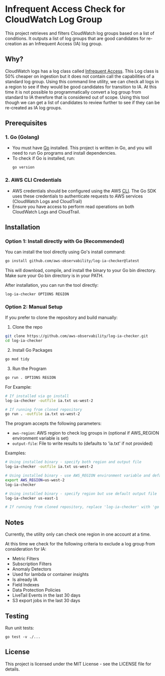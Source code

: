 # Infrequent Access Check for CloudWatch Log Group

This project retrieves and filters CloudWatch log groups based on a list of conditions. It outputs a list of log groups that are good candidates for re-creation as an Infrequent Access (IA) log group.

## Why?
CloudWatch logs has a log class called [Infrequent Access](https://docs.aws.amazon.com/AmazonCloudWatch/latest/logs/CloudWatch_Logs_Log_Classes.html). This Log class is 50% cheaper on ingestion but it does not contain call the capabilities
of a standard log group. Using this command line utility, we can check all logs in a region to see if they would be good candidates for transition to IA. At this time it is not possible to programmatically convert a log group from standard to IA
therefore that is considered out of scope. Using this tool though we can get a list of candidates to review further to see if they can be re-created as IA log groups.

## Prerequisites

### 1. Go (Golang)
- You must have [Go](https://golang.org/dl/) installed. This project is written in Go, and you will need to run Go programs and install dependencies.
- To check if Go is installed, run:
  ```bash
  go version
  ```

### 2. AWS CLI Credentials
- AWS credentials should be configured using the AWS [CLI](https://docs.aws.amazon.com/cli/v1/userguide/cli-chap-configure.html). The Go SDK uses these credentials to authenticate requests to AWS services (CloudWatch Logs and CloudTrail)
- Ensure you have access to perform read operations on both CloudWatch Logs and CloudTrail.

## Installation

### Option 1: Install directly with Go (Recommended)
You can install the tool directly using Go's install command:

```bash
go install github.com/aws-observability/log-ia-checker@latest
```

This will download, compile, and install the binary to your Go bin directory. Make sure your Go bin directory is in your PATH.

After installation, you can run the tool directly:

```bash
log-ia-checker OPTIONS REGION
```

### Option 2: Manual Setup
If you prefer to clone the repository and build manually:

1. Clone the repo
```bash
git clone https://github.com/aws-observability/log-ia-checker.git
cd log-ia-checker
```

2. Install Go Packages
```bash
go mod tidy
```

3. Run the Program
```bash
go run . OPTIONS REGION
```

For Example:
```bash
# If installed via go install
log-ia-checker -outfile ia.txt us-west-2

# If running from cloned repository
go run . -outfile ia.txt us-west-2
```

The program accepts the following parameters:
- `aws-region`: AWS region to check log groups in (optional if AWS_REGION environment variable is set)
- `output-file`: File to write results to (defaults to 'ia.txt' if not provided)

Examples:
```bash
# Using installed binary - specify both region and output file
log-ia-checker -outfile ia.txt us-west-2

# Using installed binary - use AWS_REGION environment variable and default output file
export AWS_REGION=us-west-2
log-ia-checker

# Using installed binary - specify region but use default output file
log-ia-checker us-east-1

# If running from cloned repository, replace 'log-ia-checker' with 'go run .' in the examples above
```

## Notes
Currently, the utility only can check one region in one account at a time.

At this time we check for the following criteria to exclude a log group from consideration for IA:

- Metric Filters
- Subscription Filters
- Anomaly Detectors
- Used for lambda or container insights
- Is already IA
- Field Indexes
- Data Protection Policies
- LiveTail Events in the last 30 days
- S3 export jobs in the last 30 days

## Testing
Run unit tests:
```
go test -v ./...
```
## License
This project is licensed under the MIT License - see the LICENSE file for details.
